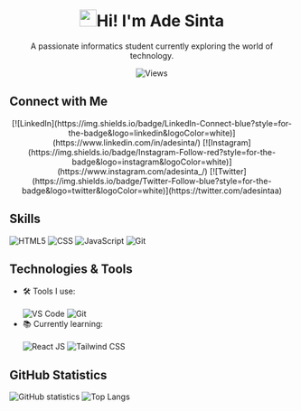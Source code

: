 <div align="center">
  <h1><img src='https://raw.githubusercontent.com/seanprashad/slackmoji/master/emoji/blob/blob-thumbs-up-gif.gif' 
  height="30px">Hi! I'm Ade Sinta</h1>
  <p>A passionate informatics student currently exploring the world of technology.</p>
  
  ![Views](https://komarev.com/ghpvc/?username=adesinta&color=blue)
</div>


## Connect with Me
<div align="center">
[![LinkedIn](https://img.shields.io/badge/LinkedIn-Connect-blue?style=for-the-badge&logo=linkedin&logoColor=white)](https://www.linkedin.com/in/adesinta/)
[![Instagram](https://img.shields.io/badge/Instagram-Follow-red?style=for-the-badge&logo=instagram&logoColor=white)](https://www.instagram.com/adesinta_/)
[![Twitter](https://img.shields.io/badge/Twitter-Follow-blue?style=for-the-badge&logo=twitter&logoColor=white)](https://twitter.com/adesintaa)
</div>

## Skills
![HTML5](https://img.shields.io/badge/HTML5-E34F26?style=for-the-badge&logo=html5&logoColor=white) 
![CSS](https://img.shields.io/badge/CSS-1572B6?style=for-the-badge&logo=css3&logoColor=white) 
![JavaScript](https://img.shields.io/badge/JavaScript-F7DF1E?style=for-the-badge&logo=javascript&logoColor=black) 
![Git](https://img.shields.io/badge/Git-F05032?style=for-the-badge&logo=git&logoColor=white) 

## Technologies & Tools
- 🛠️ Tools I use: <br/><br/>
![VS Code](https://img.shields.io/badge/VS_Code-007ACC?style=for-the-badge&logo=visual-studio-code&logoColor=white) 
![Git](https://img.shields.io/badge/Git-F05032?style=for-the-badge&logo=git&logoColor=white) 
- 📚 Currently learning: <br/><br/>
![React JS](https://img.shields.io/badge/React-61DAFB?style=for-the-badge&logo=react&logoColor=black) 
![Tailwind CSS](https://img.shields.io/badge/Tailwind_CSS-38B2AC?style=for-the-badge&logo=tailwind-css&logoColor=white)

## GitHub Statistics
![GitHub statistics](https://github-readme-stats.vercel.app/api?username=adesinta&show_icons=true&count_private=true&hide=issues&theme=radical)
![Top Langs](https://github-readme-stats.vercel.app/api/top-langs/?username=adesinta&layout=compact&theme=radical)
